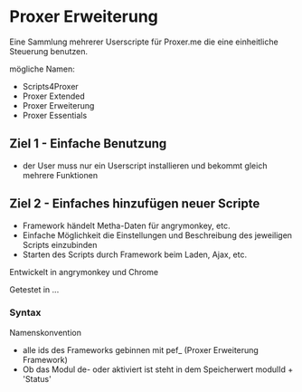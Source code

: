# Proxer Erweiterung
Eine Sammlung mehrerer Userscripte für Proxer.me die eine einheitliche Steuerung benutzen.

mögliche Namen:
* Scripts4Proxer
* Proxer Extended
* Proxer Erweiterung
* Proxer Essentials

## Ziel 1 - Einfache Benutzung
  * der User muss nur ein Userscript installieren und bekommt gleich mehrere Funktionen

## Ziel 2 - Einfaches hinzufügen neuer Scripte
  * Framework händelt Metha-Daten für angrymonkey, etc.
  * Einfache Möglichkeit die Einstellungen und Beschreibung des jeweiligen Scripts einzubinden
  * Starten des Scripts durch Framework beim Laden, Ajax, etc.


Entwickelt in angrymonkey und Chrome

Getestet in ...


### Syntax
Namenskonvention
* alle ids des Frameworks gebinnen mit pef_ (Proxer Erweiterung Framework)
* Ob das Modul de- oder aktiviert ist steht in dem Speicherwert modulId + 'Status'

